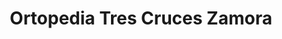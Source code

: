 ---
title: "Ortopedia Tres Cruces Zamora"
url: /zamora/ortopedia-tres-cruces-zamora/
shop: suministros médicos
---